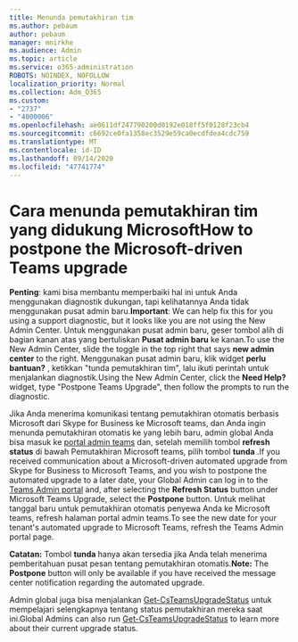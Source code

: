 ```yaml
---
title: Menunda pemutakhiran tim
ms.author: pebaum
author: pebaum
manager: mnirkhe
ms.audience: Admin
ms.topic: article
ms.service: o365-administration
ROBOTS: NOINDEX, NOFOLLOW
localization_priority: Normal
ms.collection: Adm_O365
ms.custom:
- "2737"
- "4000006"
ms.openlocfilehash: ae0611df247790200d0192e018ff5f0128f23cb4
ms.sourcegitcommit: c6692ce0fa1358ec3529e59ca0ecdfdea4cdc759
ms.translationtype: MT
ms.contentlocale: id-ID
ms.lasthandoff: 09/14/2020
ms.locfileid: "47741774"
---
```

# <a name="how-to-postpone-the-microsoft-driven-teams-upgrade"></a><span data-ttu-id="8c87d-102">Cara menunda pemutakhiran tim yang didukung Microsoft</span><span class="sxs-lookup"><span data-stu-id="8c87d-102">How to postpone the Microsoft-driven Teams upgrade</span></span>

<span data-ttu-id="8c87d-103">**Penting**: kami bisa membantu memperbaiki hal ini untuk Anda menggunakan diagnostik dukungan, tapi kelihatannya Anda tidak menggunakan pusat admin baru.</span><span class="sxs-lookup"><span data-stu-id="8c87d-103">**Important**: We can help fix this for you using a support diagnostic, but it looks like you are not using the New Admin Center.</span></span> <span data-ttu-id="8c87d-104">Untuk menggunakan pusat admin baru, geser tombol alih di bagian kanan atas yang bertuliskan **Pusat admin baru** ke kanan.</span><span class="sxs-lookup"><span data-stu-id="8c87d-104">To use the New Admin Center, slide the toggle in the top right that says **new admin center** to the right.</span></span> <span data-ttu-id="8c87d-105">Menggunakan pusat admin baru, klik widget **perlu bantuan?** , ketikkan "tunda pemutakhiran tim", lalu ikuti perintah untuk menjalankan diagnostik.</span><span class="sxs-lookup"><span data-stu-id="8c87d-105">Using the New Admin Center, click the **Need Help?** widget, type "Postpone Teams Upgrade", then follow the prompts to run the diagnostic.</span></span>

<span data-ttu-id="8c87d-106">Jika Anda menerima komunikasi tentang pemutakhiran otomatis berbasis Microsoft dari Skype for Business ke Microsoft teams, dan Anda ingin menunda pemutakhiran otomatis ke yang lebih baru, admin global Anda bisa masuk ke [portal admin teams](https://admin.teams.microsoft.com/dashboard) dan, setelah memilih tombol **refresh status** di bawah Pemutakhiran Microsoft teams, pilih tombol **tunda** .</span><span class="sxs-lookup"><span data-stu-id="8c87d-106">If you received communication about a Microsoft-driven automated upgrade from Skype for Business to Microsoft Teams, and you wish to postpone the automated upgrade to a later date, your Global Admin can log in to the [Teams Admin portal](https://admin.teams.microsoft.com/dashboard) and, after selecting the **Refresh Status** button under Microsoft Teams Upgrade, select the **Postpone** button.</span></span> <span data-ttu-id="8c87d-107">Untuk melihat tanggal baru untuk pemutakhiran otomatis penyewa Anda ke Microsoft teams, refresh halaman portal admin teams.</span><span class="sxs-lookup"><span data-stu-id="8c87d-107">To see the new date for your tenant's automated upgrade to Microsoft Teams, refresh the Teams Admin portal page.</span></span>

<span data-ttu-id="8c87d-108">**Catatan:** Tombol **tunda** hanya akan tersedia jika Anda telah menerima pemberitahuan pusat pesan tentang pemutakhiran otomatis.</span><span class="sxs-lookup"><span data-stu-id="8c87d-108">**Note:** The **Postpone** button will only be available if you have received the message center notification regarding the automated upgrade.</span></span> 

<span data-ttu-id="8c87d-109">Admin global juga bisa menjalankan [Get-CsTeamsUpgradeStatus](https://docs.microsoft.com/powershell/module/skype/get-csteamsupgradestatus?view=skype-ps) untuk mempelajari selengkapnya tentang status pemutakhiran mereka saat ini.</span><span class="sxs-lookup"><span data-stu-id="8c87d-109">Global Admins can also run [Get-CsTeamsUpgradeStatus](https://docs.microsoft.com/powershell/module/skype/get-csteamsupgradestatus?view=skype-ps) to learn more about their current upgrade status.</span></span>

